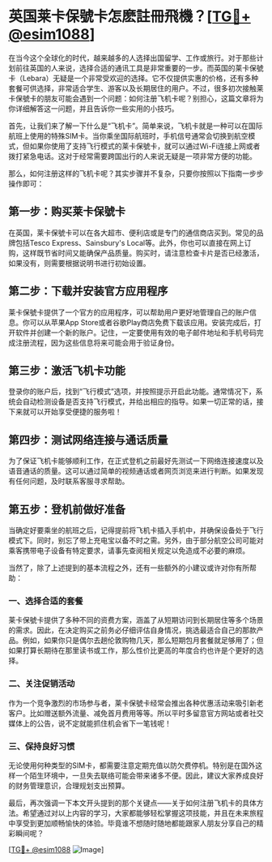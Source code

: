 # 英国莱卡保號卡怎麽註冊飛機？[[TG💪+ @esim1088](https://t.me/s/esim1088)]

在当今这个全球化的时代，越来越多的人选择出国留学、工作或旅行。对于那些计划前往英国的人来说，选择合适的通讯工具是非常重要的一步。而英国的莱卡保號卡（Lebara）无疑是一个非常受欢迎的选择。它不仅提供实惠的价格，还有多种套餐可供选择，非常适合学生、游客以及长期居住的用户。不过，很多初次接触莱卡保號卡的朋友可能会遇到一个问题：如何注册飞机卡呢？别担心，这篇文章将为你详细解答这一问题，并且告诉你一些实用的小技巧。

首先，让我们来了解一下什么是“飞机卡”。简单来说，飞机卡就是一种可以在国际航班上使用的特殊SIM卡。当你乘坐国际航班时，手机信号通常会切换到航空模式，但如果你使用了支持飞行模式的莱卡保號卡，就可以通过Wi-Fi连接上网或者拨打紧急电话。这对于经常需要跨国出行的人来说无疑是一项非常方便的功能。

那么，如何注册这样的飞机卡呢？其实步骤并不复杂，只要你按照以下指南一步步操作即可：

## 第一步：购买莱卡保號卡

在英国，莱卡保號卡可以在各大超市、便利店或是专门的通信商店买到。常见的品牌包括Tesco Express、Sainsbury's Local等。此外，你也可以直接在网上订购，这样既节省时间又能确保产品质量。购买时，请注意检查卡片是否已经激活，如果没有，则需要根据说明书进行初始设置。

## 第二步：下载并安装官方应用程序

莱卡保號卡提供了一个官方的应用程序，可以帮助用户更好地管理自己的账户信息。你可以从苹果App Store或者谷歌Play商店免费下载该应用。安装完成后，打开软件并创建一个新的账户。记住，一定要使用有效的电子邮件地址和手机号码完成注册流程，因为这些信息将来可能会用于验证身份。

## 第三步：激活飞机卡功能

登录你的账户后，找到“飞行模式”选项，并按照提示开启此功能。通常情况下，系统会自动检测设备是否支持飞行模式，并给出相应的指导。如果一切正常的话，接下来就可以开始享受便捷的服务啦！

## 第四步：测试网络连接与通话质量

为了保证飞机卡能够顺利工作，在正式登机之前最好先测试一下网络连接速度以及语音通话的质量。这可以通过简单的视频通话或者网页浏览来进行判断。如果发现有任何问题，及时联系客服寻求帮助。

## 第五步：登机前做好准备

当确定好要乘坐的航班之后，记得提前将飞机卡插入手机中，并确保设备处于飞行模式下。同时，别忘了带上充电宝以备不时之需。另外，由于部分航空公司可能对乘客携带电子设备有特定要求，请事先查阅相关规定以免造成不必要的麻烦。

当然了，除了上述提到的基本流程之外，还有一些额外的小建议或许对你有所帮助：

### 一、选择合适的套餐

莱卡保號卡提供了多种不同的资费方案，涵盖了从短期访问到长期居住等多个场景的需求。因此，在决定购买之前务必仔细评估自身情况，挑选最适合自己的那款产品。例如，如果你只是偶尔去趟伦敦购物几天，那么短期包月套餐就足够用了；但如果打算长期待在那里读书或工作，那么性价比更高的年度合约也许是个更好的选择。

### 二、关注促销活动

作为一个竞争激烈的市场参与者，莱卡保號卡经常会推出各种优惠活动来吸引新老客户。比如赠送额外流量、减免首月费用等等。所以平时多留意官方网站或者社交媒体上的公告，说不定就能抓住机会省下一笔钱呢！

### 三、保持良好习惯

无论使用何种类型的SIM卡，都需要注意定期充值以防欠费停机。特别是在国外这样一个陌生环境中，一旦失去联络可能会带来诸多不便。因此，建议大家养成良好的财务管理意识，合理规划支出预算。

最后，再次强调一下本文开头提到的那个关键点——关于如何注册飞机卡的具体方法。希望通过对以上内容的学习，大家都能够轻松掌握这项技能，并且在未来旅程中享受到更加顺畅愉快的体验。毕竟谁不想随时随地都能跟家人朋友分享自己的精彩瞬间呢？

[[TG💪+ @esim1088](https://t.me/s/esim1088) ![Image](https://i.postimg.cc/4NQfJmqS/Snipaste-2025-05-13-00-14-12.png)]